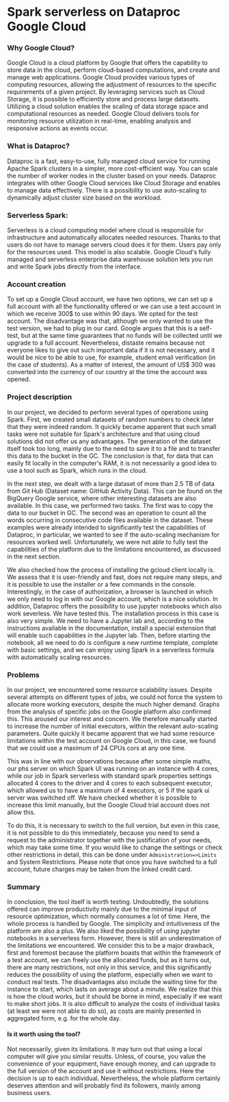 # Spark serverless on Dataproc Google Cloud

### Why Google Cloud?
Google Cloud is a cloud platform by Google that offers the capability to store data in the cloud, perform cloud-based computations, and create and manage web applications. Google Cloud provides various types of computing resources, allowing the adjustment of resources to the specific requirements of a given project. By leveraging services such as Cloud Storage, it is possible to efficiently store and process large datasets. Utilizing a cloud solution enables the scaling of data storage space and computational resources as needed. Google Cloud delivers tools for monitoring resource utilization in real-time, enabling analysis and responsive actions as events occur.

### What is Dataproc?
Dataproc is a fast, easy-to-use, fully managed cloud service for running Apache Spark clusters in a simpler, more cost-efficient way. You can scale the number of worker nodes in the cluster based on your needs. Dataproc integrates with other Google Cloud services like Cloud Storage and enables to manage data effectively. There is a possibility to use auto-scaling to dynamically adjust cluster size based on the workload.

### Serverless Spark:
Serverless is a cloud computing model where cloud is responsible for infrastructure and automatically allocates needed resources. Thanks to that users do not have to manage servers cloud does it for them. Users pay only for the resources used. This model is also scalable. Google Cloud's fully managed and serverless enterprise data warehouse solution lets you run and write Spark jobs directly from the interface.

### Account creation
To set up a Google Cloud account, we have two options, we can set up a full account with all the functionality offered or we can use a test account in which we receive 300\$ to use within 90 days. We opted for the test account. The disadvantage was that, although we only wanted to use the test version, we had to plug in our card. Google argues that this is a self-test, but at the same time guarantees that no funds will be collected until we upgrade to a full account. Nevertheless, distaste remains because not everyone likes to give out such important data if it is not necessary, and it would be nice to be able to use, for example, student email verification (in the case of students). As a matter of interest, the amount of US$ 300 was converted into the currency of our country at the time the account was opened.

### Project description
In our project, we decided to perform several types of operations using Spark. First, we created small datasets of random numbers to check later that they were indeed random. It quickly became apparent that such small tasks were not suitable for Spark's architecture and that using cloud solutions did not offer us any advantages. The generation of the dataset itself took too long, mainly due to the need to save it to a file and to transfer this data to the bucket in the GC. The conclusion is that, for data that can easily fit locally in the computer's RAM, it is not necessarily a good idea to use a tool such as Spark, which runs in the cloud. 

In the next step, we dealt with a large dataset of more than 2.5 TB of data from Git Hub (Dataset name: 
GitHub Activity Data). This can be found on the BigQuery Google service, where other interesting datasets are also available. In this case, we performed two tasks. The first was to copy the data to our bucket in GC. The second was an operation to count all the words occurring in consecutive code files available in the dataset. These examples were already intended to significantly test the capabilities of Dataproc, in particular, we wanted to see if the auto-scaling mechanism for resources worked well. Unfortunately, we were not able to fully test the capabilities of the platform due to the limitations encountered, as discussed in the next section. 

We also checked how the process of installing the gcloud client locally is. We assess that it is user-friendly and fast, does not require many steps, and it is possible to use the installer or a few commands in the console. Interestingly, in the case of authorization, a browser is launched in which we only need to log in with our Google account, which is a nice solution. 
In addition, Dataproc offers the possibility to use jupyter notebooks which also work severless. We have tested this. The installation process in this case is also very simple. We need to have a Jupyter lab and, according to the instructions available in the documentation, install a special extension that will enable such capabilities in the Jupyter lab.
Then, before starting the notebook, all we need to do is configure a new runtime template, complete with basic settings, and we can enjoy using Spark in a serverless formula with automatically scaling resources.
 

### Problems
In our project, we encountered some resource scalability issues. Despite several attempts on different types of jobs, we could not force the system to allocate more working executors, despite the much higher demand. Graphs from the analysis of specific jobs on the Google platform also confirmed this. This aroused our interest and concern. We therefore manually started to increase the number of initial executors, within the relevant auto-scaling parameters. Quite quickly it became apparent that we had some resource limitations within the test account on Google Cloud, in this case, we found that we could use a maximum of 24 CPUs cors at any one time.

This was in line with our observations because after some simple maths, our phs server on which Spark UI was running on an instance with 4 cores, while our job in Spark serverless with standard spark properties settings allocated 4 cores to the driver and 4 cores to each subsequent executor, which allowed us to have a maximum of 4 executors, or 5 if the spark ui server was switched off. We have checked whether it is possible to increase this limit manually, but the Google Cloud trial account does not allow this. 

To do this, it is necessary to switch to the full version, but even in this case, it is not possible to do this immediately, because you need to send a request to the administrator together with the justification of your needs, which may take some time. If you would like to change the settings or check other restrictions in detail, this can be done under `Administration=>Limits` and System Restrictions. Please note that once you have switched to a full account, future charges may be taken from the linked credit card.

### Summary
In conclusion, the tool itself is worth testing. Undoubtedly, the solutions offered can improve productivity mainly due to the minimal input of resource optimization, which normally consumes a lot of time. Here, the whole process is handled by Google. The simplicity and intuitiveness of the platform are also a plus. We also liked the possibility of using jupyter notebooks in a serverless form. However, there is still an underestimation of the limitations we encountered. We consider this to be a major drawback, first and foremost because the platform boasts that within the framework of a test account, we can freely use the allocated funds, but as it turns out, there are many restrictions, not only in this service, and this significantly reduces the possibility of using the platform, especially when we want to conduct real tests. The disadvantages also include the waiting time for the instance to start, which lasts on average about a minute. We realize that this is how the cloud works, but it should be borne in mind, especially if we want to make short jobs. It is also difficult to analyze the costs of individual tasks (at least we were not able to do so), as costs are mainly presented in aggregated form, e.g. for the whole day. 

#### Is it worth using the tool? 
Not necessarily, given its limitations. It may turn out that using a local computer will give you similar results. Unless, of course, you value the convenience of your equipment, have enough money, and can upgrade to the full version of the account and use it without restrictions.  Here the decision is up to each individual. Nevertheless, the whole platform certainly deserves attention and will probably find its followers, mainly among business users.



